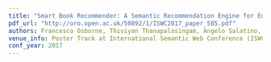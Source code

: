 ```yaml
---
title: "Smart Book Recommender: A Semantic Recommendation Engine for Editorial Products"
pdf_url: "http://oro.open.ac.uk/50892/1/ISWC2017_paper_585.pdf"
authors: Francesco Osborne, Thiviyan Thanapalasingam, Angelo Salatino, Aliaksandr Birukou and Enrico Motta
venue_info: Poster Track at International Semantic Web Conference (ISWC) 2017
conf_year: 2017
---
```

